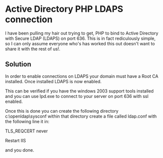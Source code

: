 # Active Directory PHP LDAPS connection #

I have been pulling my hair out trying to get, PHP to bind to Active Directory with Secure LDAP (LDAPS) on port 636.  This is in fact rediculously simple, so I can only assume everyone who's has worked this out doesn't want to share it with the rest of us!.

## Solution ##

In order to enable connections on LDAPS your domain must have a Root CA installed. Once installed LDAPS is now enabled.

This can be verified if you have the windows 2003 support tools installed and you can use lpd.exe to connect to your server on port 636 with ssl enabled.

Once this is done you can create the following directory
c:\openldap\sysconf
within that directory create a file called ldap.conf with the following line it in:

TLS\_REQCERT never

Restart IIS

and you done.